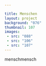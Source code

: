 ```yaml
---

title: Menschen
layout: project
background: "076"
thumbnail: 107
images: 
 - src: "088"
 - src: "106"
 - src: "107"
---
```


menschmensch
